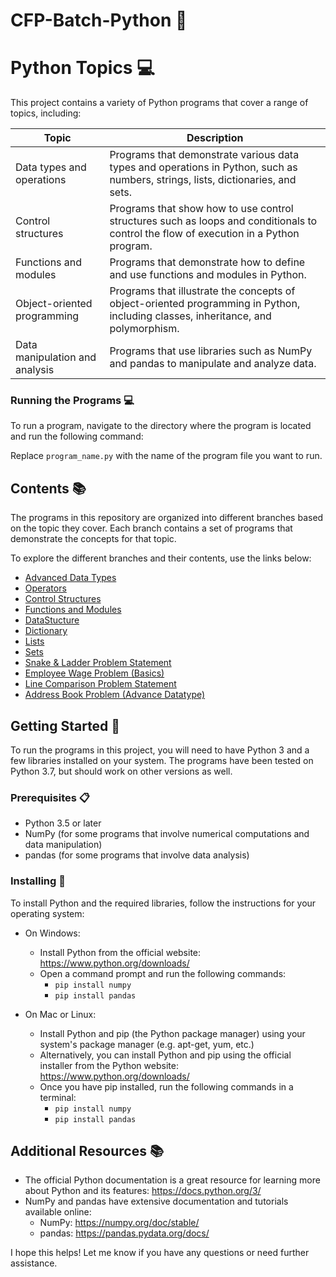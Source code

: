 # CFP-Batch-Python 🐍

# Python Topics 💻

This project contains a variety of Python programs that cover a range of topics, including:

| Topic | Description |
|-------|-------------|
| Data types and operations | Programs that demonstrate various data types and operations in Python, such as numbers, strings, lists, dictionaries, and sets. |
| Control structures | Programs that show how to use control structures such as loops and conditionals to control the flow of execution in a Python program. |
| Functions and modules | Programs that demonstrate how to define and use functions and modules in Python. |
| Object-oriented programming | Programs that illustrate the concepts of object-oriented programming in Python, including classes, inheritance, and polymorphism. |
| Data manipulation and analysis | Programs that use libraries such as NumPy and pandas to manipulate and analyze data. |


### Running the Programs 💻

To run a program, navigate to the directory where the program is located and run the following command:


Replace `program_name.py` with the name of the program file you want to run.

## Contents 📚

The programs in this repository are organized into different branches based on the topic they cover. Each branch contains a set of programs that demonstrate the concepts for that topic.

To explore the different branches and their contents, use the links below:

- [Advanced Data Types](https://github.com/Rajshri-Priya/CFP-Batch-Python-/tree/Advance_Datatype)
- [Operators](https://github.com/Rajshri-Priya/CFP-Batch-Python-/tree/Operators)
- [Control Structures](https://github.com/Rajshri-Priya/CFP-Batch-Python-/tree/ConditionalStatements)
- [Functions and Modules](https://github.com/Rajshri-Priya/CFP-Batch-Python-/tree/Logical_Programs)
- [DataStucture](https://github.com/Rajshri-Priya/CFP-Batch-Python-/tree/Data_Structure)
- [Dictionary](https://github.com/Rajshri-Priya/CFP-Batch-Python-/tree/Dictionary)
- [Lists](https://github.com/Rajshri-Priya/CFP-Batch-Python-/tree/List)
- [Sets](https://github.com/Rajshri-Priya/CFP-Batch-Python-/tree/Set)
- [Snake & Ladder Problem Statement](https://github.com/Rajshri-Priya/CFP-Batch-Python-/tree/SnakeAndLadder)
- [Employee Wage Problem (Basics)](https://github.com/Rajshri-Priya/CFP-Batch-Python-/tree/Employee_Wage)
- [Line Comparison Problem Statement](https://github.com/Rajshri-Priya/CFP-Batch-Python-/tree/LineComparison)
- [Address Book Problem (Advance Datatype)](https://github.com/Rajshri-Priya/CFP-Batch-Python-/tree/AddressBook_by_AdvanceDataType)

## Getting Started 🚀

To run the programs in this project, you will need to have Python 3 and a few libraries installed on your system. The programs have been tested on Python 3.7, but should work on other versions as well.

### Prerequisites 📋

- Python 3.5 or later
- NumPy (for some programs that involve numerical computations and data manipulation)
- pandas (for some programs that involve data analysis)

### Installing 🔧

To install Python and the required libraries, follow the instructions for your operating system:

- On Windows:
  - Install Python from the official website: https://www.python.org/downloads/
  - Open a command prompt and run the following commands:
    - `pip install numpy`
    - `pip install pandas`

- On Mac or Linux:
  - Install Python and pip (the Python package manager) using your system's package manager (e.g. apt-get, yum, etc.)
  - Alternatively, you can install Python and pip using the official installer from the Python website: https://www.python.org/downloads/
  - Once you have pip installed, run the following commands in a terminal:
    - `pip install numpy`
    - `pip install pandas`


## Additional Resources 📚

- The official Python documentation is a great resource for learning more about Python and its features: https://docs.python.org/3/
- NumPy and pandas have extensive documentation and tutorials available online:
  - NumPy: https://numpy.org/doc/stable/
  - pandas: https://pandas.pydata.org/docs/

I hope this helps! Let me know if you have any questions or need further assistance.



